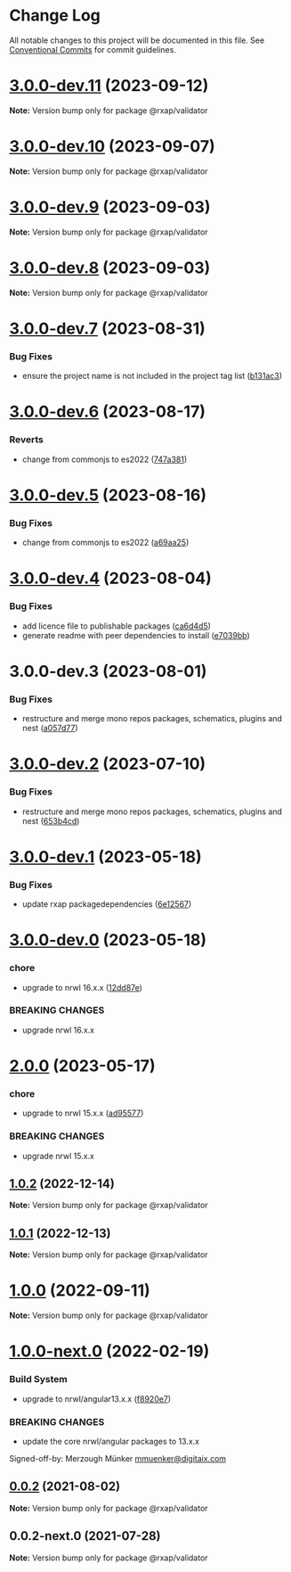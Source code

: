 # Change Log

All notable changes to this project will be documented in this file.
See [Conventional Commits](https://conventionalcommits.org) for commit guidelines.

# [3.0.0-dev.11](https://gitlab.com/rxap/packages/compare/@rxap/validator@3.0.0-dev.10...@rxap/validator@3.0.0-dev.11) (2023-09-12)

**Note:** Version bump only for package @rxap/validator

# [3.0.0-dev.10](https://gitlab.com/rxap/packages/compare/@rxap/validator@3.0.0-dev.9...@rxap/validator@3.0.0-dev.10) (2023-09-07)

**Note:** Version bump only for package @rxap/validator

# [3.0.0-dev.9](https://gitlab.com/rxap/packages/compare/@rxap/validator@3.0.0-dev.8...@rxap/validator@3.0.0-dev.9) (2023-09-03)

**Note:** Version bump only for package @rxap/validator

# [3.0.0-dev.8](https://gitlab.com/rxap/packages/compare/@rxap/validator@3.0.0-dev.7...@rxap/validator@3.0.0-dev.8) (2023-09-03)

**Note:** Version bump only for package @rxap/validator

# [3.0.0-dev.7](https://gitlab.com/rxap/packages/compare/@rxap/validator@3.0.0-dev.6...@rxap/validator@3.0.0-dev.7) (2023-08-31)

### Bug Fixes

- ensure the project name is not included in the project tag list ([b131ac3](https://gitlab.com/rxap/packages/commit/b131ac3bd92b3b8799d62f15bbd30a1997d7c753))

# [3.0.0-dev.6](https://gitlab.com/rxap/packages/compare/@rxap/validator@3.0.0-dev.5...@rxap/validator@3.0.0-dev.6) (2023-08-17)

### Reverts

- change from commonjs to es2022 ([747a381](https://gitlab.com/rxap/packages/commit/747a381a090f0a276cf363da61bb19ed0c9cb5b7))

# [3.0.0-dev.5](https://gitlab.com/rxap/packages/compare/@rxap/validator@3.0.0-dev.4...@rxap/validator@3.0.0-dev.5) (2023-08-16)

### Bug Fixes

- change from commonjs to es2022 ([a69aa25](https://gitlab.com/rxap/packages/commit/a69aa25b9824b94613392b3ea42fba18e5eb1168))

# [3.0.0-dev.4](https://gitlab.com/rxap/packages/compare/@rxap/validator@3.0.0-dev.3...@rxap/validator@3.0.0-dev.4) (2023-08-04)

### Bug Fixes

- add licence file to publishable packages ([ca6d4d5](https://gitlab.com/rxap/packages/commit/ca6d4d509a743b89bad5ed7ae935d3007231705a))
- generate readme with peer dependencies to install ([e7039bb](https://gitlab.com/rxap/packages/commit/e7039bb5e86ffeadfe7cc92d5fc71d32f8efb4fb))

# 3.0.0-dev.3 (2023-08-01)

### Bug Fixes

- restructure and merge mono repos packages, schematics, plugins and nest ([a057d77](https://gitlab.com/rxap/packages/commit/a057d77ca2acf9426a03a497da8532f8a2fe2c86))

# [3.0.0-dev.2](https://gitlab.com/rxap/packages/compare/@rxap/validator@3.0.0-dev.1...@rxap/validator@3.0.0-dev.2) (2023-07-10)

### Bug Fixes

- restructure and merge mono repos packages, schematics, plugins and nest ([653b4cd](https://gitlab.com/rxap/packages/commit/653b4cd39fc92d322df9b3959651fea0aa6079da))

# [3.0.0-dev.1](https://gitlab.com/rxap/packages/compare/@rxap/validator@3.0.0-dev.0...@rxap/validator@3.0.0-dev.1) (2023-05-18)

### Bug Fixes

- update rxap packagedependencies ([6e12567](https://gitlab.com/rxap/packages/commit/6e12567c05ee3c504da5079cb393660f2ab4cd30))

# [3.0.0-dev.0](https://gitlab.com/rxap/packages/compare/@rxap/validator@2.0.0...@rxap/validator@3.0.0-dev.0) (2023-05-18)

### chore

- upgrade to nrwl 16.x.x ([12dd87e](https://gitlab.com/rxap/packages/commit/12dd87ef38d465c8af33cd26f7d5d7714bf7c392))

### BREAKING CHANGES

- upgrade nrwl 16.x.x

# [2.0.0](https://gitlab.com/rxap/packages/compare/@rxap/validator@1.0.2...@rxap/validator@2.0.0) (2023-05-17)

### chore

- upgrade to nrwl 15.x.x ([ad95577](https://gitlab.com/rxap/packages/commit/ad95577538adc5cd134cde8d1ff3b8fad52c9c2b))

### BREAKING CHANGES

- upgrade nrwl 15.x.x

## [1.0.2](https://gitlab.com/rxap/packages/compare/@rxap/validator@1.0.1...@rxap/validator@1.0.2) (2022-12-14)

**Note:** Version bump only for package @rxap/validator

## [1.0.1](https://gitlab.com/rxap/packages/compare/@rxap/validator@1.0.0...@rxap/validator@1.0.1) (2022-12-13)

**Note:** Version bump only for package @rxap/validator

# [1.0.0](https://gitlab.com/rxap/packages/compare/@rxap/validator@1.0.0-next.0...@rxap/validator@1.0.0) (2022-09-11)

**Note:** Version bump only for package @rxap/validator

# [1.0.0-next.0](https://gitlab.com/rxap/packages/compare/@rxap/validator@0.0.2...@rxap/validator@1.0.0-next.0) (2022-02-19)

### Build System

- upgrade to nrwl/angular13.x.x ([f8920e7](https://gitlab.com/rxap/packages/commit/f8920e7dde7bd2d4b4efac2b7097543d51482f81))

### BREAKING CHANGES

- update the core nrwl/angular packages to 13.x.x

Signed-off-by: Merzough Münker <mmuenker@digitaix.com>

## [0.0.2](https://gitlab.com/rxap/packages/compare/@rxap/validator@0.0.2-next.0...@rxap/validator@0.0.2) (2021-08-02)

**Note:** Version bump only for package @rxap/validator

## 0.0.2-next.0 (2021-07-28)

**Note:** Version bump only for package @rxap/validator
